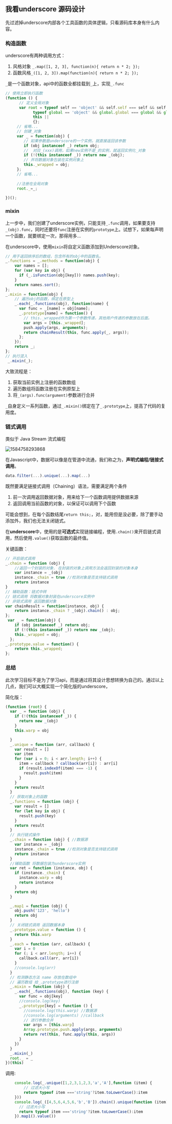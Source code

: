 ## 我看underscore 源码设计

先过滤掉underscore内部各个工具函数的具体逻辑，只看源码库本身有什么内容。

### 构造函数

underscore有两种调用方式：

1. 风格对象 `_.map([1, 2, 3], function(n){ return n * 2; });`
2. 函数风格`_([1, 2, 3]).map(function(n){ return n * 2; });`

`_`是一个函数对象，api中的函数全都挂载到`_`上，实现`_.func`

```javascript
// 使用立即执行函数
(function () {
      // 定义全局对象
      var root = typeof self == 'object' && self.self === self && self ||
            typeof global == 'object' && global.global === global && global ||
            this ||
            {};
     // 省略...
     // 创建_对象
     var _ = function(obj) {
        // 如果参数是underscore的一个实例，就直接返回该参数  
    	if (obj instanceof _) return obj;
        //  对应_(xxx)调用，如果new实例不是_的实例，就返回实例化_对象
    	if (!(this instanceof _)) return new _(obj);
        // 并将数据对象包装在实例对象上 
   		this._wrapped = obj;
  	 };
     // 省略...
     
     //注册在全局对象
     root._=_; 
    
})();    
```

### mixin

上一步中，我们创建了underscore实例，只能支持`_.func`调用，如果要支持`_(obj).func`，同时还要将`func`注册在实例的`prototype`上。试想下，如果每声明一个函数，就要绑定一次，那得用多…

在underscore中，使用`mixin`将自定义函数添加到Underscore对象。

```javascript
// 用于返回排序后的数组，包含所有的obj中的函数名。
_.functions = _.methods = function(obj) {
    var names = [];
    for (var key in obj) {
      if (_.isFunction(obj[key])) names.push(key);
    }
    return names.sort();
};
_.mixin = function(obj) {
    // 遍历obj的函数，绑定在原型上
    _.each(_.functions(obj), function(name) {  
      var func = _[name] = obj[name];
      _.prototype[name] = function() {
        // this._wrapped作为第一个参数传递，其他用户传递的参数放在后面。  
        var args = [this._wrapped];
        push.apply(args, arguments);
        return chainResult(this, func.apply(_, args));
      };
    });
    return _;
};
// 执行混入
 _.mixin(_);
```

大致流程是：

1. 获取当前实例上注册的函数数组
2. 遍历数组将函数注册在实例原型上
3. 将`_(args).func(argument)`参数进行合并

`_`自身定义一系列函数，通过`_.mixin()`绑定在了`_.prototype`上，提高了代码的复用度。

### 链式调用

类似于 Java Stream 流式编程

![1584758293868](./images/1584758293868.png) 

在Javascript中，数据可以像是在管道中流通，我们称之为，**声明式编程/链接式调用**。

```javascript
data.filter(...).unique(...).map(...)
```

既然要满足链接式调用（Chaining）语法，需要满足两个条件

1. 前一次调用返回数据对象，用来给下一个函数调用提供数据来源
2. 返回调用当前函数的对象，以保证可以调用下个函数

可能会想到，在每个函数结尾`return this;`，对，能用但是没必要，除了要手动添加外，我们也无法关闭链式。

在**underscore**中，使用的是**可选式**实现链接编程，使用`.chain()`来开启链式调用，然后使用`.value()`获取函数的最终值。

关键函数：

```javascript
// 开启链式调用
_.chain = function (obj) { 
    //返回一个封装的对象. 在封装的对象上调用方法会返回封装的对象本身
    var instance = _(obj)
    instance._chain = true //检测对象是否支持链式调用
    return instance
}
// 辅助函数：链式中转
// 链式调用 将数据对象封装在underscore实例中
// 非链式调用 返回数据对象
var chainResult = function(instance, obj) {
    return instance._chain ? _(obj).chain() : obj;
};
 var _ = function(obj) {
    if (obj instanceof _) return obj;
    if (!(this instanceof _)) return new _(obj);
    this._wrapped = obj;
  };
_.prototype.value = function() {
    return this._wrapped;
};

```



### 总结

此次学习目标不是为了学习api，而是通过将其设计思想转换为自己的。通过以上几点，我们可以大概实现一个简化版的underscore，

简化版：

```javascript
(function (root) {
  var _ = function (obj) {
    if (!(this instanceof _)) {
      return new _(obj)
    }
    this.warp = obj

  }
  _.unique = function (arr, callback) {
    var result = []
    var item
    for (var i = 0; i < arr.length; i++) {
      item = callback ? callback(arr[i]) : arr[i]
      if (result.indexOf(item) === -1) {
        result.push(item)
      }
    }
    return result
  }
  // 获取对象上的函数
  _.functions = function (obj) {
    var result = []
    for (let key in obj) {
      result.push(key)
    }
    return result
  }
  // 执行链式操作
  _.chain = function (obj) { //数据源
    var instance = _(obj)
    instance._chain = true //检测对象是否支持链式调用
    return instance
  }
  //辅助函数 将数据包装为underscore实例
  var ret = function (instance, obj) {
    if (instance._chain) {
      instance.warp = obj
      return instance
    }
    return obj
  }

  _.map1 = function (obj) {
    obj.push('123', 'hello')
    return obj
  }
  // 关闭链式调用 返回数据本身
  _.prototype.value = function () {
    return this.warp
  }
  _.each = function (arr, callback) {
    var i = 0
    for (; i < arr.length; i++) {
      callback.call(arr, arr[i])
    }
    //console.log(arr)
  }
  // 检测静态方法 name 存放在数组中
  // 遍历数组 给_.prototype进行注册
  _.mixin = function (obj) {
    _.each(_.functions(obj), function (key) {
      var func = obj[key]
      //console.log(key)
      _.prototype[key] = function () {
        //console.log(this.warp) //数据源
        //console.log(arguments) //callback
        // 进行参数合并
        var args = [this.warp]
        Array.prototype.push.apply(args, arguments)
        return ret(this, func.apply(this, args))
      }
    })
  }
  _.mixin(_)
  root._ = _
})(this)

```



调用:

```javascript
	console.log(_.unique([1,2,3,1,2,3,'a','A'],function (item) {
        // 过滤大小写
        return typeof item ==='string'?item.toLowerCase():item
    }))
    console.log(_([4,5,6,4,5,6,'b','B']).chain().unique(function (item) {
      // 过滤大小写
      return typeof item ==='string'?item.toLowerCase():item
    }).map1().value())
```



